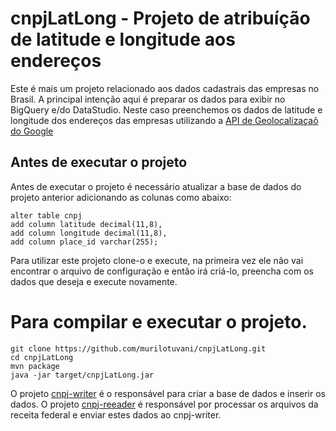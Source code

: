 # cnpjLatLong - Projeto de atribuíção de latitude e longitude aos endereços

Este é mais um projeto relacionado aos dados cadastrais das empresas no Brasil.
A principal intenção aqui é preparar os dados para exibir no BigQuery e/do DataStudio.
Neste caso preenchemos os dados de latitude e longitude dos endereços das empresas utilizando a [API de Geolocalizaçaõ do Google](https://developers.google.com/maps/documentation/geolocation/intro)

## Antes de executar o projeto
Antes de executar o projeto é necessário atualizar a base de dados do projeto anterior adicionando as colunas como abaixo:
```
alter table cnpj 
add column latitude decimal(11,8),
add column longitude decimal(11,8),
add column place_id varchar(255);
```

Para utilizar este projeto clone-o e execute, na primeira vez ele não vai encontrar o arquivo de configuração e então irá criá-lo, preencha com os dados que deseja e execute novamente.
# Para compilar e executar o projeto.
```
git clone https://github.com/murilotuvani/cnpjLatLong.git
cd cnpjLatLong
mvn package
java -jar target/cnpjLatLong.jar
```


O projeto [cnpj-writer](https://github.com/murilotuvani/cnpj-writer-springboot-mysql) é o responsável para criar a base de dados e inserir os dados.
O projeto [cnpj-reeader](https://github.com/murilotuvani/cnpj-reader) é responsável por processar os arquivos da receita federal e enviar estes dados ao cnpj-writer.
